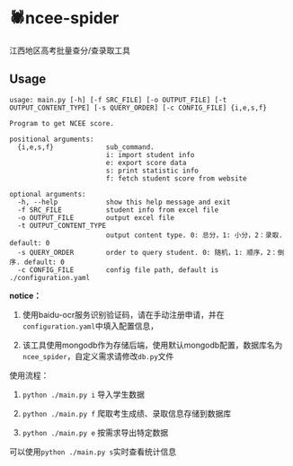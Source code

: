 # 🕷️ncee-spider

江西地区高考批量查分/查录取工具


## Usage

```
usage: main.py [-h] [-f SRC_FILE] [-o OUTPUT_FILE] [-t OUTPUT_CONTENT_TYPE] [-s QUERY_ORDER] [-c CONFIG_FILE] {i,e,s,f}

Program to get NCEE score.

positional arguments:
  {i,e,s,f}             sub_command. 
                        i: import student info
                        e: export score data
                        s: print statistic info
                        f: fetch student score from website

optional arguments:
  -h, --help            show this help message and exit
  -f SRC_FILE           student info from excel file
  -o OUTPUT_FILE        output excel file
  -t OUTPUT_CONTENT_TYPE
                        output content type. 0: 总分，1: 小分，2：录取. default: 0
  -s QUERY_ORDER        order to query student. 0: 随机，1: 顺序，2：倒序. default: 0
  -c CONFIG_FILE        config file path, default is ./configuration.yaml
```

**notice：**

1. 使用baidu-ocr服务识别验证码，请在手动注册申请，并在`configuration.yaml`中填入配置信息，

2. 该工具使用mongodb作为存储后端，使用默认mongodb配置，数据库名为`ncee_spider`，自定义需求请修改`db.py`文件


使用流程：

1. `python ./main.py i` 导入学生数据

2. `python ./main.py f` 爬取考生成绩、录取信息存储到数据库

3. `python ./main.py e` 按需求导出特定数据

可以使用`python ./main.py s`实时查看统计信息

